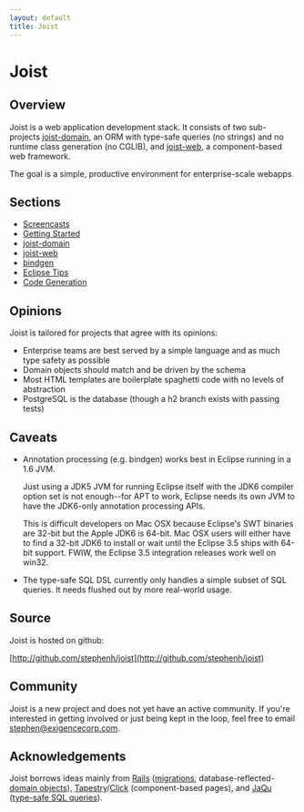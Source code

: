 ```yaml
---
layout: default
title: Joist
---
```


Joist
=====

Overview
--------

Joist is a web application development stack. It consists of two sub-projects [joist-domain](orm.html), an ORM with type-safe queries (no strings) and no runtime class generation (no CGLIB), and [joist-web](web.html), a component-based web framework.

The goal is a simple, productive environment for enterprise-scale webapps.

Sections
--------

* [Screencasts](screencasts.html)
* [Getting Started](gettingStarted.html)
* [joist-domain](orm.html)
* [joist-web](web.html)
* [bindgen](bindgen.html)
* [Eclipse Tips](eclipseTips.html)
* [Code Generation](codeGeneration.html)

Opinions
--------

Joist is tailored for projects that agree with its opinions:

* Enterprise teams are best served by a simple language and as much type safety as possible
* Domain objects should match and be driven by the schema
* Most HTML templates are boilerplate spaghetti code with no levels of abstraction
* PostgreSQL is the database (though a h2 branch exists with passing tests)

Caveats
-------

* Annotation processing (e.g. bindgen) works best in Eclipse running in a 1.6 JVM.

  Just using a JDK5 JVM for running Eclipse itself with the JDK6 compiler option set is not enough--for APT to work, Eclipse needs its own JVM to have the JDK6-only annotation processing APIs.

  This is difficult developers on Mac OSX because Eclipse's SWT binaries are 32-bit but the Apple JDK6 is 64-bit. Mac OSX users will either have to find a 32-bit JDK6 to install or wait until the Eclipse 3.5 ships with 64-bit support. FWIW, the Eclipse 3.5 integration releases work well on win32.

* The type-safe SQL DSL currently only handles a simple subset of SQL queries. It needs flushed out by more real-world usage.

Source
------

Joist is hosted on github:

[http://github.com/stephenh/joist](http://github.com/stephenh/joist)

Community
---------

Joist is a new project and does not yet have an active community. If you're interested in getting involved or just being kept in the loop, feel free to email [stephen@exigencecorp.com](mailto:stephen@exigencecorp.com).

Acknowledgements
----------------

Joist borrows ideas mainly from [Rails][1] ([migrations](ormMigrations.html), database-reflected-[domain objects](ormDomainObjects.html)), [Tapestry][2]/[Click][3] (component-based pages), and [JaQu][4] ([type-safe SQL queries](ormTypeSafeQueries.html)).

[1]: http://rubyonrails.org
[2]: http://tapestry.apache.org/
[3]: http://incubator.apache.org/click/
[4]: http://www.h2database.com/html/jaqu.html


